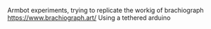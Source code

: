 Armbot experiments, trying to replicate the workig of brachiograph https://www.brachiograph.art/
Using a tethered arduino

